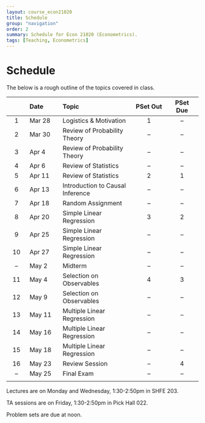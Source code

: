 ```yaml
---
layout: course_econ21020
title: Schedule
group: "navigation"
order: 2
summary: Schedule for Econ 21020 (Econometrics).
tags: [Teaching, Econometrics]
---
```


# Schedule

The below is a rough outline of the topics covered in class.

| | Date | Topic | PSet Out | PSet Due |
| :---: | :--- | :---- |  :---: |  :---: |
| 1  | Mar 28 | Logistics & Motivation | 1 | &ndash; |
| 2  | Mar 30 | Review of Probability Theory | &ndash; | &ndash; |
| 3  | Apr 4  | Review of Probability Theory | &ndash; | &ndash; |
| 4  | Apr 6  | Review of Statistics | &ndash; | &ndash; |
| 5  | Apr 11 | Review of Statistics | 2 | 1 |
| 6  | Apr 13 | Introduction to Causal Inference | &ndash; | &ndash; |
| 7  | Apr 18 | Random Assignment | &ndash; | &ndash; |
| 8  | Apr 20 | Simple Linear Regression | 3 | 2 |
| 9  | Apr 25 | Simple Linear Regression | &ndash; | &ndash; |
| 10 | Apr 27 | Simple Linear Regression | &ndash; | &ndash; |
| &ndash; | May 2  | Midterm | &ndash; | &ndash; |
| 11 | May 4  | Selection on Observables | 4 | 3 |
| 12 | May 9  | Selection on Observables | &ndash; | &ndash; |
| 13 | May 11 | Multiple Linear Regression | &ndash; | &ndash; |
| 14 | May 16 | Multiple Linear Regression | &ndash; | &ndash; |
| 15 | May 18 | Multiple Linear Regression | &ndash; | &ndash; |
| 16 | May 23 | Review Session |  &ndash; | 4 |
| &ndash; | May 25 | Final Exam | &ndash; | &ndash; |
| <img width=50/> | <img width=100/> | <img width=50/> | <img width=100/> | <img width=100/> |

Lectures are on Monday and Wednesday, 1:30-2:50pm in SHFE 203.

TA sessions are on Friday, 1:30-2:50pm in Pick Hall 022.

Problem sets are due at noon.  
